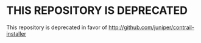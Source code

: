 THIS REPOSITORY IS DEPRECATED
=============================

This repository is deprecated in favor of http://github.com/juniper/contrail-installer

